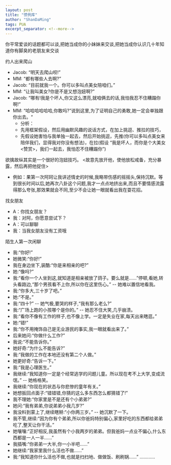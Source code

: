 ```yaml
---
layout: post
title: "惯例库"
author: "ShanDaMing"
tags: PUA
excerpt_separator: <!--more-->
---
```


<!--more-->
你平常爱谈的话题都可以谈,把她当成你的小妹妹来交谈,把她当成你认识几十年知道你有脚臭的老朋友来交谈

约人出来爬山
* Jacob: “明天去爬山呗!”
* MM: “都有哪些人去啊?”
* Jacob: “目前就我一个。你可以多叫点美女陪咱们。”
* MM: “让我叫美女?你是不是又想泡妞啊?”
* Jacob: “哪有!我是个坏人,你又这么漂亮,就咱俩去的话,我怕我忍不住糟蹋你啊!”
* MM: “哈哈哈哈哈哈,你敢吗?”说到这里,为了证明自己的勇敢,她一定会单独跟你出去。“
	 - 分析：
	 - 先用框架假设，然后用幽默风趣的说话方式，在加上挑逗、推拉的技巧，
	 - 先假设她害怕与我单独一起去，然后开始挑逗，先推(你可以多叫点美女来陪伴我们，显得我对你没有想法)，在拉(假设 “我是坏人，而你是个大美女<赞赏>，我们一起去，我怕忍不住糟蹋你”)
	 
欲擒故纵其实是一个很好的泡妞技巧。 <故意先放开他，使他放松戒备，充分暴露，然后再把他捉住>
* 例如：果第一次阿珂让我讲述情史的时候,我略带伤感的摇摇头,保持沉默。等到很长时间以后,她再次八卦这个问题,我才一点点地挤出来,而且不要情感流露得那么夸张,那效果就会不同,至少不会让她一眼就看出我在耍花招。

找女朋友
* A：你找女朋友？
* 我：对阿，你愿意尝试下？
* A：可以聊聊
* 我：当我女朋友没有工资哦

陌生人第一次闲聊
* 我:“你好!”
* 她微笑:“你好!”
* 我在身边坐下,装酷:“你是来相亲的吧?”
* 她:“像吗?”
* 我:“看你一个人坐到这,就知道是相亲被放了鸽子。要么就是......”停顿,看她,转头看路边,“那个男孩看不上你,所以你在这里伤心。” -- 她难以置信地看我。
* 我:“你多大,三十岁了吧。”
* 她:“不是。”
* 我:“四十?” -- 她气极,要哭的样子,“我有那么老么?”
* 我:“广场上跑的小孩哪个是你的。” -- 她忍不住大笑,几乎崩溃。
* 我:“看你不像有工作的样子,也不像上学。一定是失业在家,每天出来瞎逛。”
* 她:“错!”
* 我:“你不用掩饰自己是无业游民的事实,我一眼就看出来了。”
* 后来她问:“你做什么工作?”
* 我说:“不能告诉你。”
* 她好奇:“为什么不能告诉?”
* 我:“我做的工作在本地还没有第二个人做。”
* 她更好奇:“告诉一下。”
* 我:“我是心理医生。”
* 我继续:“我知道你一定是个经常逃学的问题儿童。所以现在考不上大学,变成流氓。” -- 她格格笑。
* 我继续:“你现在的状态与你悲惨的童年有关。”
* 她想扳回点面子:“错错错,你猜的这么多东西怎么都猜错了!”
* 我不理她:“你家里是不是还有个小弟弟?”
* 她问:“我有弟弟,你说弟弟小我几岁?”
* 我没料到蒙上了,继续瞎掰:“小你两三岁。” -- 她沉默了一下。
* 我不管,继续:“因为你有个弟弟,所以你爸妈特别偏心,家里好吃的东西都给弟弟吃了,整天让你干活。”
* 她嚷嚷:“正好相反,我虽然有个小我两岁的弟弟。但我爸妈一点业不偏心,什么东西都是一人一半......”
* 我插嘴:“你弟弟一大半,你一小半吧......”
* 她继续:“我家里我什么活也不做......”
* 我:“我知道你什么活也不做,也就是扫扫地、做做饭、刷刷锅......”
............
